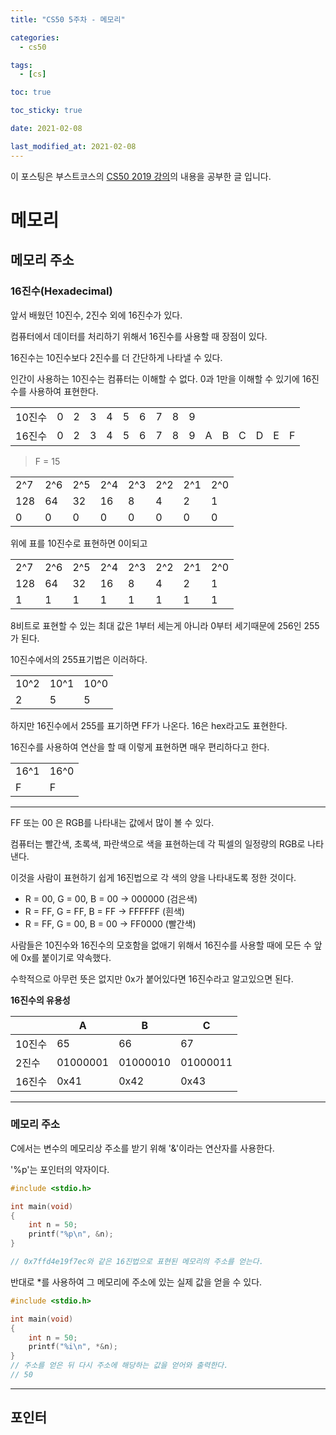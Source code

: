 ```yaml
---
title: "CS50 5주차 - 메모리"

categories:
  - cs50

tags:
  - [cs]

toc: true

toc_sticky: true

date: 2021-02-08

last_modified_at: 2021-02-08
---
```


이 포스팅은 부스트코스의 [CS50 2019 강의](https://www.boostcourse.org/cs112/joinLectures/43415)의 내용을 공부한 글 입니다.

# 메모리

## 메모리 주소

### 16진수(Hexadecimal)

앞서 배웠던 10진수, 2진수 외에 16진수가 있다.

컴퓨터에서 데이터를 처리하기 위해서 16진수를 사용할 때 장점이 있다.

16진수는 10진수보다 2진수를 더 간단하게 나타낼 수 있다.

인간이 사용하는 10진수는 컴퓨터는 이해할 수 없다. 0과 1만을 이해할 수 있기에 16진수를 사용하여 표현한다.

|        |     |     |     |     |     |     |     |     |     |     |     |     |     |     |     |
| ------ | --- | --- | --- | --- | --- | --- | --- | --- | --- | --- | --- | --- | --- | --- | --- |
| 10진수 | 0   | 2   | 3   | 4   | 5   | 6   | 7   | 8   | 9   |
| 16진수 | 0   | 2   | 3   | 4   | 5   | 6   | 7   | 8   | 9   | A   | B   | C   | D   | E   | F   |

> F = 15

|     |     |     |     |     |     |     |     |
| --- | --- | --- | --- | --- | --- | --- | --- |
| 2^7 | 2^6 | 2^5 | 2^4 | 2^3 | 2^2 | 2^1 | 2^0 |
| 128 | 64  | 32  | 16  | 8   | 4   | 2   | 1   |
| 0   | 0   | 0   | 0   | 0   | 0   | 0   | 0   |

위에 표를 10진수로 표현하면 0이되고

|     |     |     |     |     |     |     |     |
| --- | --- | --- | --- | --- | --- | --- | --- |
| 2^7 | 2^6 | 2^5 | 2^4 | 2^3 | 2^2 | 2^1 | 2^0 |
| 128 | 64  | 32  | 16  | 8   | 4   | 2   | 1   |
| 1   | 1   | 1   | 1   | 1   | 1   | 1   | 1   |

8비트로 표현할 수 있는 최대 값은 1부터 세는게 아니라 0부터 세기때문에 256인 255가 된다.

10진수에서의 255표기법은 이러하다.

|      |      |      |
| ---- | ---- | ---- |
| 10^2 | 10^1 | 10^0 |
| 2    | 5    | 5    |

하지만 16진수에서 255를 표기하면 FF가 나온다. 16은 hex라고도 표현한다.

16진수를 사용하여 연산을 할 때 이렇게 표현하면 매우 편리하다고 한다.

|      |      |
| ---- | ---- |
| 16^1 | 16^0 |
| F    | F    |

---

FF 또는 00 은 RGB를 나타내는 값에서 많이 볼 수 있다.

컴퓨터는 빨간색, 초록색, 파란색으로 색을 표현하는데 각 픽셀의 일정량의 RGB로 나타낸다.

이것을 사람이 표현하기 쉽게 16진법으로 각 색의 양을 나타내도록 정한 것이다.

- R = 00, G = 00, B = 00 -> 000000 (검은색)
- R = FF, G = FF, B = FF -> FFFFFF (흰색)
- R = FF, G = 00, B = 00 -> FF0000 (빨간색)

사람들은 10진수와 16진수의 모호함을 없애기 위해서 16진수를 사용할 때에 모든 수 앞에 0x를 붙이기로 약속했다.

수학적으로 아무런 뜻은 없지만 0x가 붙어있다면 16진수라고 알고있으면 된다.

**16진수의 유용성**

|        | A        | B        | C        |
| ------ | -------- | -------- | -------- |
| 10진수 | 65       | 66       | 67       |
| 2진수  | 01000001 | 01000010 | 01000011 |
| 16진수 | 0x41     | 0x42     | 0x43     |

---

### 메모리 주소

C에서는 변수의 메모리상 주소를 받기 위해 '&'이라는 연산자를 사용한다.

'%p'는 포인터의 약자이다.

```c
#include <stdio.h>

int main(void)
{
    int n = 50;
    printf("%p\n", &n);
}

// 0x7ffd4e19f7ec와 같은 16진법으로 표현된 메모리의 주소를 얻는다.
```

반대로 \*를 사용하여 그 메모리에 주소에 있는 실제 값을 얻을 수 있다.

```c
#include <stdio.h>

int main(void)
{
    int n = 50;
    printf("%i\n", *&n);
}
// 주소를 얻은 뒤 다시 주소에 해당하는 값을 얻어와 출력한다.
// 50
```

---

## 포인터
